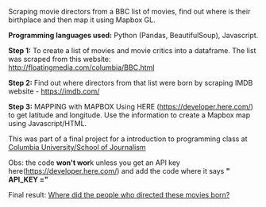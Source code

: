 
Scraping movie directors from a BBC list of movies, find out where is their birthplace and then map it using Mapbox GL.

**Programming languages used:** Python (Pandas, BeautifulSoup), Javascript.

**Step 1:** To create a list of movies and movie critics into a dataframe. The list was scraped from this website: http://floatingmedia.com/columbia/BBC.html

**Step 2:** Find out where directors from that list were born by scraping IMDB website - https://imdb.com/

**Step 3:** MAPPING with MAPBOX Using HERE (https://developer.here.com/) to get latitude and longitude. Use the information to create a Mapbox map using Javascript/HTML.

This was part of a final project for a introduction to programming class at [Columbia University/School of Journalism](https://journalism.columbia.edu/ms-data-journalism)

Obs: the code **won't wor**k unless you get an API key here(https://developer.here.com/) and add the code where it says **" API_KEY ="**

Final result:
[Where did the people who directed these movies born?](https://gfycat.com/cookedangrygrizzlybear)

